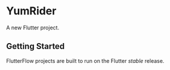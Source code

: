 # YumRider

A new Flutter project.

## Getting Started

FlutterFlow projects are built to run on the Flutter _stable_ release.
